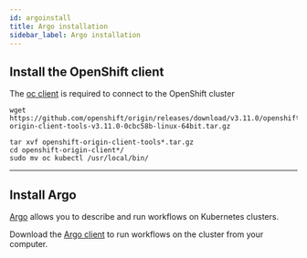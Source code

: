 ```yaml
---
id: argoinstall
title: Argo installation
sidebar_label: Argo installation
---
```


## Install the OpenShift client

The [oc client](https://www.okd.io/download.html) is required to connect to the OpenShift cluster

```shell
wget https://github.com/openshift/origin/releases/download/v3.11.0/openshift-origin-client-tools-v3.11.0-0cbc58b-linux-64bit.tar.gz

tar xvf openshift-origin-client-tools*.tar.gz
cd openshift-origin-client*/
sudo mv oc kubectl /usr/local/bin/
```

---

## Install Argo

[Argo](https://argoproj.github.io/argo/) allows you to describe and run workflows on Kubernetes clusters.

Download the [Argo client](https://github.com/argoproj/argo/blob/master/demo.md#1-download-argo) to run workflows on the cluster from your computer.